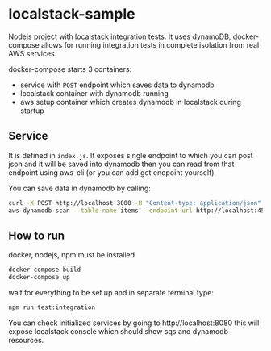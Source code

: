 # localstack-sample

Nodejs project with localstack integration tests. It uses dynamoDB, docker-compose allows for running integration tests in complete isolation from real AWS services.

docker-compose starts 3 containers:

- service with `POST` endpoint which saves data to dynamodb
- localstack container with dynamodb running
- aws setup container which creates dynamodb in localstack during startup

## Service

It is defined in `index.js`. It exposes single endpoint to which you can post json and it will be saved into dynamodb then you can read from that endpoint using aws-cli (or you can add get endpoint yourself)

You can save data in dynamodb by calling:

```bash
curl -X POST http://localhost:3000 -H "Content-type: application/json" -d '{"id": "test-id"}'
aws dynamodb scan --table-name items --endpoint-url http://localhost:4569  --output json
```

## How to run

docker, nodejs, npm must be installed

```bash
docker-compose build
docker-compose up
```

wait for everything to be set up and in separate terminal type:

```bash
npm run test:integration
```

You can check initialized services by going to http://localhost:8080 this will expose localstack console which should show sqs and dynamodb resources.
